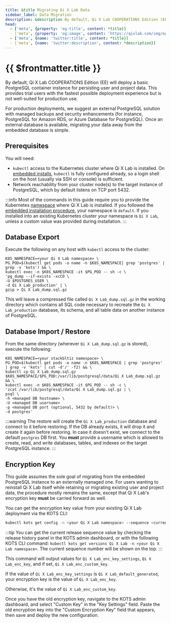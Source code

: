 ```yaml
---
title: &title Migrating Qi X Lab Data
sidebar_label: Data Migration
description: &description By default, Qi X Lab COOPERATIONS Edition (EE) will deploy a basic PostgreSQL container instance for persisting user and project data. This provides trial users with the fastest possible deployment experience but is not well-suited for production use.
head:
  - ['meta', {property: 'og:title', content: *title}] 
  - ['meta', {property: 'og:image', content: 'https://qixlab.com/img/og/cooperations-data-migration.png'}]
  - ['meta', {name: 'twitter:title', content: *title}]
  - ['meta', {name: 'twitter:description', content: *description}]
---
```


# {{ $frontmatter.title }}

By default, Qi X Lab COOPERATIONS Edition (EE) will deploy a basic PostgreSQL container instance for persisting user and project data. This provides trial users with the fastest possible deployment experience but is not well-suited for production use.

For production deployments, we suggest an external PostgreSQL solution with managed backups and security enhancements (for instance, PostgreSQL for Amazon RDS, or Azure Database for PostgreSQL). Once an external database is available, migrating your data away from the embedded database is simple.

## Prerequisites

You will need:

* `kubectl` access to the Kubernetes cluster where Qi X Lab is installed. On [embedded installs](/cooperations/installation/quickstart), `kubectl` is fully configured already, so a login shell on the host (usually via SSH or console) is sufficient.
* Network reachability from your cluster node(s) to the target instance of PostgreSQL, which by default listens on TCP port 5432.

:::info
Most of the commands in this guide require you to provide the Kubernetes [namespace](https://kubernetes.io/docs/concepts/overview/working-with-objects/namespaces/) where Qi X Lab is installed. If you followed the [embedded installation procedure](/cooperations/installation/quickstart), your namespace is `default`. If you installed into an existing Kubernetes cluster your namespace is `Qi X Lab`, unless a custom value was provided during installation.
:::

## Database Export

Execute the following on any host with `kubectl` access to the cluster:

```
K8S_NAMESPACE=<your Qi X Lab namespace> \
PG_POD=$(kubectl get pods -o name -n $K8S_NAMESPACE| grep 'postgres' | grep -v 'kots') && \
kubectl exec -n $K8S_NAMESPACE -it $PG_POD -- sh -c \
'pg_dump --if-exists -xcCO \
-U $POSTGRES_USER \
-d Qi X Lab_production' | \
gzip > Qi X Lab_dump.sql.gz
```

This will leave a compressed file called `Qi X Lab_dump.sql.gz` in the working directory which contains all SQL code necessary to recreate the `Qi X Lab_production` database, its schema, and all table data on another instance of PostgreSQL.

## Database Import / Restore

From the same directory (wherever `Qi X Lab_dump.sql.gz` is stored), execute the following:

```
K8S_NAMESPACE=<your stackbltiz namespace> \
PG_POD=$(kubectl get pods -o name -n $K8S_NAMESPACE | grep 'postgres' | grep -v 'kots' | cut -d'/' -f2) && \
kubectl cp Qi X Lab_dump.sql.gz $K8S_NAMESPACE/$PG_POD:/var/lib/postgresql/data/Qi X Lab_dump.sql.gz && \
kubectl exec -n $K8S_NAMESPACE -it $PG_POD -- sh -c \
'zcat /var/lib/postgresql/data/Qi X Lab_dump.sql.gz | \
psql \
-h <managed DB hostname> \
-U <managed DB username>
-p <managed DB port (optional, 5432 by default)> \
-d postgres'
```

:::warning
The restore will create the `Qi X Lab_production` database and connect to it before restoring. If the DB already exists, it will drop it and create it again before restoring. In case it doesn't exist, we connect to the default `postgres` DB first. You **must** provide a username which is allowed to create, read, and write databases, tables, and indexes on the target PostgreSQL instance.
:::

## Encryption Key

This guide assumes the sole goal of migrating from the embedded PostgreSQL instance to an externally managed one. For users wanting to reinstall Qi X Lab itself while retaining or migrating existing user and project data, the procedure mostly remains the same, except that Qi X Lab's encryption key **must** be carried forward as well.

You can get the encryption key value from your existing Qi X Lab deployment via the KOTS CLI:

```sh
kubectl kots get config -n <your Qi X Lab namespace> --sequence <current release sequence number> --appslug Qi X Lab | grep -A1 'Qi X Lab_enc'
```

:::tip
You can get the current release sequence value by checking the release history panel in the KOTS admin dashboard, or with the following KOTS CLI command: `kubectl kots get versions Qi X Lab -n <your Qi X Lab namespace>`. The current sequence number will be shown on the top.
:::

This command will output values for `Qi X Lab_enc_key_settings`, `Qi X Lab_enc_key`, and if set, `Qi X Lab_enc_custom_key`.

If the value of `Qi X Lab_enc_key_settings` is `Qi X Lab_default_generated`, your encryption key is the value of `Qi X Lab_enc_key`.

Otherwise, it's the value of `Qi X Lab_enc_custom_key`.

Once you have the old encryption key, navigate to the KOTS admin dashboard, and select "Custom Key" in the "Key Settings" field. Paste the old encryption key into the "Custom Encryption Key" field that appears, then save and deploy the new configuration.
